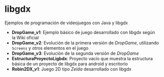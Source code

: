 libgdx
======

Ejemplos de programación de videojuegos con Java y libgdx

- **DropGame_v1**: Ejemplo básico de juego desarrollado con libgdx según la Wiki oficial
- **DropGame_v2**: Evolución de la primera versión de _DropGame_, utilizando `Screens` y otros elementos en el juego
- **DropGame_v3**: Evolución de la segunda versión de _DropGame_
- **EstructuraProyectoLigbdx**: Proyecto vacío que muestra la estructura básica de un proyecto de libgdx para android y escritorio
- **Robin2DX_v1**: Juego 2D tipo _Zelda_ desarrollado con libgdx
